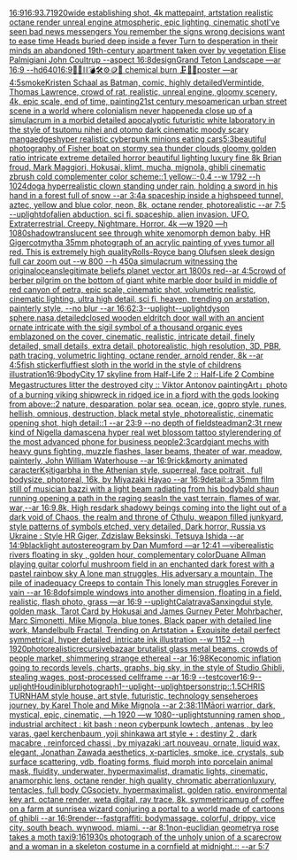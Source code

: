[16:9](https://www.ebank.nz/aiartgenerator?category=16%3A9)[16:9](https://www.ebank.nz/aiartgenerator?category=16%3A9)[3.7](https://www.ebank.nz/aiartgenerator?category=3.7)[1920](https://www.ebank.nz/aiartgenerator?category=1920)[wide establishing shot, 4k mattepaint, artstation  realistic octane render unreal engine atmospheric, epic lighting, cinematic shotI've seen bad news messengers  You remember the signs wrong decisions  want to ease time Heads buried deep inside a fever Turn to desperation in their minds an abandoned 19th-century apartment taken over by vegetation Elise Palmigiani John Coultrup --aspect 16:8](https://www.ebank.nz/aiartgenerator?category=wide%2520establishing%2520shot%2C%25204k%2520mattepaint%2C%2520artstation%2520%2520realistic%2520octane%2520render%2520unreal%2520engine%2520atmospheric%2C%2520epic%2520lighting%2C%2520cinematic%2520shotI%27ve%2520seen%2520bad%2520news%2520messengers%2520%2520You%2520remember%2520the%2520signs%2520wrong%2520decisions%2520%2520want%2520to%2520ease%2520time%2520Heads%2520buried%2520deep%2520inside%2520a%2520fever%2520Turn%2520to%2520desperation%2520in%2520their%2520minds%2520an%2520abandoned%252019th-century%2520apartment%2520taken%2520over%2520by%2520vegetation%2520Elise%2520Palmigiani%2520John%2520Coultrup%2520--aspect%252016%3A8)[design](https://www.ebank.nz/aiartgenerator?category=design)[Grand Teton Landscape —ar 16:9 --hd](https://www.ebank.nz/aiartgenerator?category=Grand%2520Teton%2520Landscape%2520%E2%80%94ar%252016%3A9%2520--hd)[640](https://www.ebank.nz/aiartgenerator?category=640)[16:9](https://www.ebank.nz/aiartgenerator?category=16%3A9)[🧸🎀⛓💣🛠⚙️🪙💎 chemical burn 🗜💽🛞poster —ar 4:5](https://www.ebank.nz/aiartgenerator?category=%F0%9F%A7%B8%F0%9F%8E%80%E2%9B%93%F0%9F%92%A3%F0%9F%9B%A0%E2%9A%99%EF%B8%8F%F0%9F%AA%99%F0%9F%92%8E%2520chemical%2520burn%2520%F0%9F%97%9C%F0%9F%92%BD%F0%9F%9B%9Eposter%2520%E2%80%94ar%25204%3A5)[smoke](https://www.ebank.nz/aiartgenerator?category=smoke)[Kristen Schaal as Batman, comic, highly detailed](https://www.ebank.nz/aiartgenerator?category=Kristen%2520Schaal%2520as%2520Batman%2C%2520comic%2C%2520highly%2520detailed)[Vermintide,  Thomas Lawrence, crowd of rat, realistic, unreal engine, gloomy scenery, 4k, epic scale, end of time, painting](https://www.ebank.nz/aiartgenerator?category=Vermintide%2C%2520%2520Thomas%2520Lawrence%2C%2520crowd%2520of%2520rat%2C%2520realistic%2C%2520unreal%2520engine%2C%2520gloomy%2520scenery%2C%25204k%2C%2520epic%2520scale%2C%2520end%2520of%2520time%2C%2520painting)[21st century mesoamerican urban street scene in a world where colonialism never happened](https://www.ebank.nz/aiartgenerator?category=21st%2520century%2520mesoamerican%2520urban%2520street%2520scene%2520in%2520a%2520world%2520where%2520colonialism%2520never%2520happened)[a close up of a simulacrum in a morbid detailed apocalyptic futuristic white laboratory in the style of tsutomu nihei and otomo dark cinematic moody scary manga](https://www.ebank.nz/aiartgenerator?category=a%2520close%2520up%2520of%2520a%2520simulacrum%2520in%2520a%2520morbid%2520detailed%2520apocalyptic%2520futuristic%2520white%2520laboratory%2520in%2520the%2520style%2520of%2520tsutomu%2520nihei%2520and%2520otomo%2520dark%2520cinematic%2520moody%2520scary%2520manga)[edges](https://www.ebank.nz/aiartgenerator?category=edges)[hyper realistic cyberpunk minions eating cars](https://www.ebank.nz/aiartgenerator?category=hyper%2520realistic%2520cyberpunk%2520minions%2520eating%2520cars)[5:3](https://www.ebank.nz/aiartgenerator?category=5%3A3)[beautiful photography of Fisher boat on stormy sea thunder clouds gloomy golden ratio intricate extreme detailed horror beautiful lighting luxury fine 8k Brian froud, Mark Maggiori, Hokusai, klimt, mucha, mignola, ghibli cinematic zbrush cold complementer color scheme::1 yellow::-0.4 --w 1792 --h 1024](https://www.ebank.nz/aiartgenerator?category=beautiful%2520photography%2520of%2520Fisher%2520boat%2520on%2520stormy%2520sea%2520thunder%2520clouds%2520gloomy%2520golden%2520ratio%2520intricate%2520extreme%2520detailed%2520horror%2520beautiful%2520lighting%2520luxury%2520fine%25208k%2520Brian%2520froud%2C%2520Mark%2520Maggiori%2C%2520Hokusai%2C%2520klimt%2C%2520mucha%2C%2520mignola%2C%2520ghibli%2520cinematic%2520zbrush%2520cold%2520complementer%2520color%2520scheme%3A%3A1%2520yellow%3A%3A-0.4%2520--w%25201792%2520--h%25201024)[dog](https://www.ebank.nz/aiartgenerator?category=dog)[a hyperrealistic clown standing under rain, holding a sword in his hand in a forest full of snow --ar 3:4](https://www.ebank.nz/aiartgenerator?category=a%2520hyperrealistic%2520clown%2520standing%2520under%2520rain%2C%2520holding%2520a%2520sword%2520in%2520his%2520hand%2520in%2520a%2520forest%2520full%2520of%2520snow%2520--ar%25203%3A4)[a spaceship inside a highspeed tunnel, aztec, yellow and blue color, neon, 8k, octane render, photorealistic --ar 7:5 --uplight](https://www.ebank.nz/aiartgenerator?category=a%2520spaceship%2520inside%2520a%2520highspeed%2520tunnel%2C%2520aztec%2C%2520yellow%2520and%2520blue%2520color%2C%2520neon%2C%25208k%2C%2520octane%2520render%2C%2520photorealistic%2520--ar%25207%3A5%2520--uplight)[dof](https://www.ebank.nz/aiartgenerator?category=dof)[alien abduction. sci fi. spaceship. alien invasion. UFO. Extraterrestrial. Creepy. Nightmare. Horror.  4k —w 1920 —h 1080](https://www.ebank.nz/aiartgenerator?category=alien%2520abduction.%2520sci%2520fi.%2520spaceship.%2520alien%2520invasion.%2520UFO.%2520Extraterrestrial.%2520Creepy.%2520Nightmare.%2520Horror.%2520%25204k%2520%E2%80%94w%25201920%2520%E2%80%94h%25201080)[shadow](https://www.ebank.nz/aiartgenerator?category=shadow)[](https://www.ebank.nz/aiartgenerator?category=)[translucent see through white xenomorph demon baby, HR Giger](https://www.ebank.nz/aiartgenerator?category=translucent%2520see%2520through%2520white%2520xenomorph%2520demon%2520baby%2C%2520HR%2520Giger)[cot](https://www.ebank.nz/aiartgenerator?category=cot)[myth](https://www.ebank.nz/aiartgenerator?category=myth)[a 35mm photograph of an acrylic painting of yves tumor all red. This is extremely high quality](https://www.ebank.nz/aiartgenerator?category=a%252035mm%2520photograph%2520of%2520an%2520acrylic%2520painting%2520of%2520yves%2520tumor%2520all%2520red.%2520This%2520is%2520extremely%2520high%2520quality)[Rolls-Royce bang Olufsen sleek design full car zoom out --w 800 --h 450](https://www.ebank.nz/aiartgenerator?category=Rolls-Royce%2520bang%2520Olufsen%2520sleek%2520design%2520full%2520car%2520zoom%2520out%2520--w%2520800%2520--h%2520450)[a simulacrum witnessing the original](https://www.ebank.nz/aiartgenerator?category=a%2520simulacrum%2520witnessing%2520the%2520original)[oceans](https://www.ebank.nz/aiartgenerator?category=oceans)[legitimate beliefs planet vector art 1800s red--ar 4:5](https://www.ebank.nz/aiartgenerator?category=legitimate%2520beliefs%2520planet%2520vector%2520art%25201800s%2520red--ar%25204%3A5)[crowd of berber pilgrim on the bottom of giant white marble door build in middle of red canyon of petra, epic scale, cinematic shot, volumetric realistic, cinematic lighting, ultra high detail, sci fi, heaven, trending on arstation, painterly style, --no blur --ar 16:6](https://www.ebank.nz/aiartgenerator?category=crowd%2520of%2520berber%2520pilgrim%2520on%2520the%2520bottom%2520of%2520giant%2520white%2520marble%2520door%2520build%2520in%2520middle%2520of%2520red%2520canyon%2520of%2520petra%2C%2520epic%2520scale%2C%2520cinematic%2520shot%2C%2520volumetric%2520realistic%2C%2520cinematic%2520lighting%2C%2520ultra%2520high%2520detail%2C%2520sci%2520fi%2C%2520heaven%2C%2520trending%2520on%2520arstation%2C%2520painterly%2520style%2C%2520--no%2520blur%2520--ar%252016%3A6)[2:3](https://www.ebank.nz/aiartgenerator?category=2%3A3)[--uplight](https://www.ebank.nz/aiartgenerator?category=--uplight)[--uplight](https://www.ebank.nz/aiartgenerator?category=--uplight)[dyson sphere,nasa,detailed](https://www.ebank.nz/aiartgenerator?category=dyson%2520sphere%2Cnasa%2Cdetailed)[closed wooden eldritch door wall with an ancient ornate intricate with the sigil symbol of a thousand organic eyes  emblazoned on the cover, cinematic, realistic, intricate detail, finely detailed, small details, extra detail, photorealistic, high resolution, 3D, PBR, path tracing, volumetric lighting, octane render, arnold render, 8k --ar 4:5](https://www.ebank.nz/aiartgenerator?category=closed%2520wooden%2520eldritch%2520door%2520wall%2520with%2520an%2520ancient%2520ornate%2520intricate%2520with%2520the%2520sigil%2520symbol%2520of%2520a%2520thousand%2520organic%2520eyes%2520%2520emblazoned%2520on%2520the%2520cover%2C%2520cinematic%2C%2520realistic%2C%2520intricate%2520detail%2C%2520finely%2520detailed%2C%2520small%2520details%2C%2520extra%2520detail%2C%2520photorealistic%2C%2520high%2520resolution%2C%25203D%2C%2520PBR%2C%2520path%2520tracing%2C%2520volumetric%2520lighting%2C%2520octane%2520render%2C%2520arnold%2520render%2C%25208k%2520--ar%25204%3A5)[fish sticker](https://www.ebank.nz/aiartgenerator?category=fish%2520sticker)[fluffiest sloth in the world in the style of childrens illustration](https://www.ebank.nz/aiartgenerator?category=fluffiest%2520sloth%2520in%2520the%2520world%2520in%2520the%2520style%2520of%2520childrens%2520illustration)[16:9](https://www.ebank.nz/aiartgenerator?category=16%3A9)[body](https://www.ebank.nz/aiartgenerator?category=body)[City 17 skyline from Half-Life 2 :: Half-Life 2 Combine Megastructures litter the destroyed city :: Viktor Antonov painting](https://www.ebank.nz/aiartgenerator?category=City%252017%2520skyline%2520from%2520Half-Life%25202%2520%3A%3A%2520Half-Life%25202%2520Combine%2520Megastructures%2520litter%2520the%2520destroyed%2520city%2520%3A%3A%2520Viktor%2520Antonov%2520painting)[Art」](https://www.ebank.nz/aiartgenerator?category=Art%E3%80%8D)[photo of a burning viking shipwreck in ridged ice in a fjord with the gods looking from above::2 nature, desparation, polar sea, ocean, ice, gopro style, runes, hellish, omnious, destruction, black metal style, photorealistic, cinematic opening shot, high detail::1 --ar 23:9 --no depth of field](https://www.ebank.nz/aiartgenerator?category=photo%2520of%2520a%2520burning%2520viking%2520shipwreck%2520in%2520ridged%2520ice%2520in%2520a%2520fjord%2520with%2520the%2520gods%2520looking%2520from%2520above%3A%3A2%2520nature%2C%2520desparation%2C%2520polar%2520sea%2C%2520ocean%2C%2520ice%2C%2520gopro%2520style%2C%2520runes%2C%2520hellish%2C%2520omnious%2C%2520destruction%2C%2520black%2520metal%2520style%2C%2520photorealistic%2C%2520cinematic%2520opening%2520shot%2C%2520high%2520detail%3A%3A1%2520--ar%252023%3A9%2520--no%2520depth%2520of%2520field)[steadman](https://www.ebank.nz/aiartgenerator?category=steadman)[2:3](https://www.ebank.nz/aiartgenerator?category=2%3A3)[t r](https://www.ebank.nz/aiartgenerator?category=t%2520r)[new kind of Nigella damascena hyper real wet blossom tattoo style](https://www.ebank.nz/aiartgenerator?category=new%2520kind%2520of%2520Nigella%2520damascena%2520hyper%2520real%2520wet%2520blossom%2520tattoo%2520style)[rendering of the most advanced phone for business people](https://www.ebank.nz/aiartgenerator?category=rendering%2520of%2520the%2520most%2520advanced%2520phone%2520for%2520business%2520people)[2:3](https://www.ebank.nz/aiartgenerator?category=2%3A3)[card](https://www.ebank.nz/aiartgenerator?category=card)[giant mechs with heavy guns fighting, muzzle flashes, laser beams, theater of war, meadow, painterly, John William Waterhouse --ar 16:9](https://www.ebank.nz/aiartgenerator?category=giant%2520mechs%2520with%2520heavy%2520guns%2520fighting%2C%2520muzzle%2520flashes%2C%2520laser%2520beams%2C%2520theater%2520of%2520war%2C%2520meadow%2C%2520painterly%2C%2520John%2520William%2520Waterhouse%2520--ar%252016%3A9)[rick&morty animated caracter](https://www.ebank.nz/aiartgenerator?category=rick%26morty%2520animated%2520caracter)[Kṣitigarbha in the Athenian style, superreal, face poitrait , full bodysize, photoreal, 16k, by Miyazaki Hayao --ar 16:9](https://www.ebank.nz/aiartgenerator?category=K%E1%B9%A3itigarbha%2520in%2520the%2520Athenian%2520style%2C%2520superreal%2C%2520face%2520poitrait%2520%2C%2520full%2520bodysize%2C%2520photoreal%2C%252016k%2C%2520by%2520Miyazaki%2520Hayao%2520--ar%252016%3A9)[detail::](https://www.ebank.nz/aiartgenerator?category=detail%3A%3A)[a 35mm film still of musician bazzi with a light beam radiating from his body](https://www.ebank.nz/aiartgenerator?category=a%252035mm%2520film%2520still%2520of%2520musician%2520bazzi%2520with%2520a%2520light%2520beam%2520radiating%2520from%2520his%2520body)[bald shaun running opening a path in the raging seas](https://www.ebank.nz/aiartgenerator?category=bald%2520shaun%2520running%2520opening%2520a%2520path%2520in%2520the%2520raging%2520seas)[In the vast terrain, flames of war, war,--ar 16:9,8k, High res](https://www.ebank.nz/aiartgenerator?category=In%2520the%2520vast%2520terrain%2C%2520flames%2520of%2520war%2C%2520war%2C--ar%252016%3A9%2C8k%2C%2520High%2520res)[dark shadowy beings coming into the light out of a dark void of Chaos, the realm and throne of Cthulu, weapon filled junkyard, style patterns of symbols etched, very detailed, Dark horror, Russia vs Ukraine : Style HR Giger, Zdzislaw Beksinski, Tetsuya Ishida --ar 14:9](https://www.ebank.nz/aiartgenerator?category=dark%2520shadowy%2520beings%2520coming%2520into%2520the%2520light%2520out%2520of%2520a%2520dark%2520void%2520of%2520Chaos%2C%2520the%2520realm%2520and%2520throne%2520of%2520Cthulu%2C%2520weapon%2520filled%2520junkyard%2C%2520style%2520patterns%2520of%2520symbols%2520etched%2C%2520very%2520detailed%2C%2520Dark%2520horror%2C%2520Russia%2520vs%2520Ukraine%2520%3A%2520Style%2520HR%2520Giger%2C%2520Zdzislaw%2520Beksinski%2C%2520Tetsuya%2520Ishida%2520--ar%252014%3A9)[blacklight autostereogram by Dan Mumford —ar 12:41 —vibe](https://www.ebank.nz/aiartgenerator?category=blacklight%2520autostereogram%2520by%2520Dan%2520Mumford%2520%E2%80%94ar%252012%3A41%2520%E2%80%94vibe)[realistic rivers floating in sky , golden hour, complementary color](https://www.ebank.nz/aiartgenerator?category=realistic%2520rivers%2520floating%2520in%2520sky%2520%2C%2520golden%2520hour%2C%2520complementary%2520color)[Duane Allman playing guitar colorful mushroom field in an enchanted dark forest with a pastel rainbow sky A lone man struggles, His adversary a mountain, The pile of inadequacy Creeps to contain This lonely man struggles Forever in vain --ar 16:8](https://www.ebank.nz/aiartgenerator?category=Duane%2520Allman%2520playing%2520guitar%2520colorful%2520mushroom%2520field%2520in%2520an%2520enchanted%2520dark%2520forest%2520with%2520a%2520pastel%2520rainbow%2520sky%2520A%2520lone%2520man%2520struggles%2C%2520His%2520adversary%2520a%2520mountain%2C%2520The%2520pile%2520of%2520inadequacy%2520Creeps%2520to%2520contain%2520This%2520lonely%2520man%2520struggles%2520Forever%2520in%2520vain%2520--ar%252016%3A8)[dof](https://www.ebank.nz/aiartgenerator?category=dof)[simple windows into another dimension, floating in a field, realistic, flash photo, grass —ar 16:9 --uplight](https://www.ebank.nz/aiartgenerator?category=simple%2520windows%2520into%2520another%2520dimension%2C%2520floating%2520in%2520a%2520field%2C%2520realistic%2C%2520flash%2520photo%2C%2520grass%2520%E2%80%94ar%252016%3A9%2520--uplight)[Calatrava](https://www.ebank.nz/aiartgenerator?category=Calatrava)[Sanxingdui style, golden mask, Tarot Card by Hokusai and James Gurney Peter Mohrbacher, Marc Simonetti, Mike Mignola, blue tones, Black paper with detailed line work, Mandelbulb Fractal, Trending on Artstation + Exquisite detail perfect symmetrical, hyper detailed, intricate ink illustration  --w 1152  --h 1920](https://www.ebank.nz/aiartgenerator?category=Sanxingdui%2520style%2C%2520golden%2520mask%2C%2520Tarot%2520Card%2520by%2520Hokusai%2520and%2520James%2520Gurney%2520Peter%2520Mohrbacher%2C%2520Marc%2520Simonetti%2C%2520Mike%2520Mignola%2C%2520blue%2520tones%2C%2520Black%2520paper%2520with%2520detailed%2520line%2520work%2C%2520Mandelbulb%2520Fractal%2C%2520Trending%2520on%2520Artstation%2520%2B%2520Exquisite%2520detail%2520perfect%2520symmetrical%2C%2520hyper%2520detailed%2C%2520intricate%2520ink%2520illustration%2520%2520--w%25201152%2520%2520--h%25201920)[photorealistic](https://www.ebank.nz/aiartgenerator?category=photorealistic)[recursive](https://www.ebank.nz/aiartgenerator?category=recursive)[bazaar brutalist glass metal beams, crowds of people market, shimmering strange ethereal --ar 16:9](https://www.ebank.nz/aiartgenerator?category=bazaar%2520brutalist%2520glass%2520metal%2520beams%2C%2520crowds%2520of%2520people%2520market%2C%2520shimmering%2520strange%2520ethereal%2520--ar%252016%3A9)[8K](https://www.ebank.nz/aiartgenerator?category=8K)[economic inflation going to records levels, charts, graphs, big sky, in the style of Studio Ghibli, stealing wages, post-processed cellframe --ar 16:9 --test](https://www.ebank.nz/aiartgenerator?category=economic%2520inflation%2520going%2520to%2520records%2520levels%2C%2520charts%2C%2520graphs%2C%2520big%2520sky%2C%2520in%2520the%2520style%2520of%2520Studio%2520Ghibli%2C%2520stealing%2520wages%2C%2520post-processed%2520cellframe%2520--ar%252016%3A9%2520--test)[cover](https://www.ebank.nz/aiartgenerator?category=cover)[16:9](https://www.ebank.nz/aiartgenerator?category=16%3A9)[--uplight](https://www.ebank.nz/aiartgenerator?category=--uplight)[Houdini](https://www.ebank.nz/aiartgenerator?category=Houdini)[blur](https://www.ebank.nz/aiartgenerator?category=blur)[photograph](https://www.ebank.nz/aiartgenerator?category=photograph)[1](https://www.ebank.nz/aiartgenerator?category=1)[--uplight](https://www.ebank.nz/aiartgenerator?category=--uplight)[--uplight](https://www.ebank.nz/aiartgenerator?category=--uplight)[person](https://www.ebank.nz/aiartgenerator?category=person)[strip::1.5](https://www.ebank.nz/aiartgenerator?category=strip%3A%3A1.5)[CHRIS TURNHAM style house, art style, futuristic, technology sense](https://www.ebank.nz/aiartgenerator?category=CHRIS%2520TURNHAM%2520style%2520house%2C%2520art%2520style%2C%2520futuristic%2C%2520technology%2520sense)[heroes journey, by Karel Thole and Mike Mignola --ar 2:3](https://www.ebank.nz/aiartgenerator?category=heroes%2520journey%2C%2520by%2520Karel%2520Thole%2520and%2520Mike%2520Mignola%2520--ar%25202%3A3)[8:11](https://www.ebank.nz/aiartgenerator?category=8%3A11)[Māori warrior, dark, mystical, epic, cinematic, —h 1920 —w 1080](https://www.ebank.nz/aiartgenerator?category=M%C4%81ori%2520warrior%2C%2520dark%2C%2520mystical%2C%2520epic%2C%2520cinematic%2C%2520%E2%80%94h%25201920%2520%E2%80%94w%25201080)[--uplight](https://www.ebank.nz/aiartgenerator?category=--uplight)[stunning ramen shop ,  industrial architect : kit bash : neon cyberpunk lowtech , antenas , by leo varas, gael kerchenbaum ,yoji shinkawa art style + : destiny 2 , dark macabre , reinforced chassi ,  by miyazaki :art nouveau, ornate, liquid wax, elegant, Jonathan Zawada aesthetics, x-particles, smoke, ice, crystals, sub surface scattering, vdb, floating forms, fluid morph into porcelain animal mask, fluidity, underwater, hypermaximalist, dramatic lights, cinematic, anamorphic lens, octane render, high quality, chromatic aberrationluxury, tentacles, full body CGsociety, hypermaximalist, golden ratio, environmental key art, octane render, weta digital, ray trace, 8k, symmetrica](https://www.ebank.nz/aiartgenerator?category=stunning%2520ramen%2520shop%2520%2C%2520%2520industrial%2520architect%2520%3A%2520kit%2520bash%2520%3A%2520neon%2520cyberpunk%2520lowtech%2520%2C%2520antenas%2520%2C%2520by%2520leo%2520varas%2C%2520gael%2520kerchenbaum%2520%2Cyoji%2520shinkawa%2520art%2520style%2520%2B%2520%3A%2520destiny%25202%2520%2C%2520dark%2520macabre%2520%2C%2520reinforced%2520chassi%2520%2C%2520%2520by%2520miyazaki%2520%3Aart%2520nouveau%2C%2520ornate%2C%2520liquid%2520wax%2C%2520elegant%2C%2520Jonathan%2520Zawada%2520aesthetics%2C%2520x-particles%2C%2520smoke%2C%2520ice%2C%2520crystals%2C%2520sub%2520surface%2520scattering%2C%2520vdb%2C%2520floating%2520forms%2C%2520fluid%2520morph%2520into%2520porcelain%2520animal%2520mask%2C%2520fluidity%2C%2520underwater%2C%2520hypermaximalist%2C%2520dramatic%2520lights%2C%2520cinematic%2C%2520anamorphic%2520lens%2C%2520octane%2520render%2C%2520high%2520quality%2C%2520chromatic%2520aberrationluxury%2C%2520tentacles%2C%2520full%2520body%2520CGsociety%2C%2520hypermaximalist%2C%2520golden%2520ratio%2C%2520environmental%2520key%2520art%2C%2520octane%2520render%2C%2520weta%2520digital%2C%2520ray%2520trace%2C%25208k%2C%2520symmetrica)[mug of coffee on a farm at sunrise](https://www.ebank.nz/aiartgenerator?category=mug%2520of%2520coffee%2520on%2520a%2520farm%2520at%2520sunrise)[a wizard conjuring a portal to a world made of cartoons of ghibli --ar 16:9](https://www.ebank.nz/aiartgenerator?category=a%2520wizard%2520conjuring%2520a%2520portal%2520to%2520a%2520world%2520made%2520of%2520cartoons%2520of%2520ghibli%2520--ar%252016%3A9)[render](https://www.ebank.nz/aiartgenerator?category=render)[--fast](https://www.ebank.nz/aiartgenerator?category=--fast)[graffiti: bodymassage. colorful, drippy. vice city. south beach. wynwood. miami. --ar 8:1](https://www.ebank.nz/aiartgenerator?category=graffiti%3A%2520bodymassage.%2520colorful%2C%2520drippy.%2520vice%2520city.%2520south%2520beach.%2520wynwood.%2520miami.%2520--ar%25208%3A1)[non-euclidian geometry](https://www.ebank.nz/aiartgenerator?category=non-euclidian%2520geometry)[a rose takes a moth taxi](https://www.ebank.nz/aiartgenerator?category=a%2520rose%2520takes%2520a%2520moth%2520taxi)[9:16](https://www.ebank.nz/aiartgenerator?category=9%3A16)[1930s photograph of the unholy union of a scarecrow and a woman in a skeleton costume in a cornfield at midnight.:: --ar 5:7](https://www.ebank.nz/aiartgenerator?category=1930s%2520photograph%2520of%2520the%2520unholy%2520union%2520of%2520a%2520scarecrow%2520and%2520a%2520woman%2520in%2520a%2520skeleton%2520costume%2520in%2520a%2520cornfield%2520at%2520midnight.%3A%3A%2520--ar%25205%3A7)